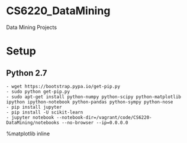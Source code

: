 # CS6220_DataMining
Data Mining Projects


# Setup
## Python 2.7
```
- wget https://bootstrap.pypa.io/get-pip.py
- sudo python get-pip.py
- sudo apt-get install python-numpy python-scipy python-matplotlib ipython ipython-notebook python-pandas python-sympy python-nose
- pip install jupyter
- pip install -U scikit-learn
- jupyter notebook --notebook-dir=/vagrant/code/CS6220-DataMining/notebooks --no-browser --ip=0.0.0.0
```

%matplotlib inline